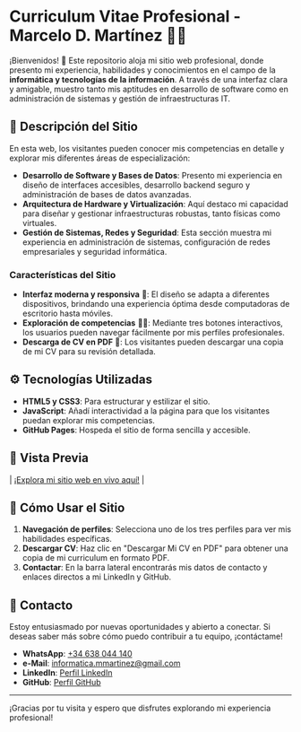 # Curriculum Vitae Profesional - Marcelo D. Martínez 👨‍💻

¡Bienvenidos! 🙌 Este repositorio aloja mi sitio web profesional, donde presento mi experiencia, habilidades y conocimientos en el campo de la **informática y tecnologías de la información**. A través de una interfaz clara y amigable, muestro tanto mis aptitudes en desarrollo de software como en administración de sistemas y gestión de infraestructuras IT.

## 🌟 Descripción del Sitio

En esta web, los visitantes pueden conocer mis competencias en detalle y explorar mis diferentes áreas de especialización:

- **Desarrollo de Software y Bases de Datos**: Presento mi experiencia en diseño de interfaces accesibles, desarrollo backend seguro y administración de bases de datos avanzadas.
- **Arquitectura de Hardware y Virtualización**: Aquí destaco mi capacidad para diseñar y gestionar infraestructuras robustas, tanto físicas como virtuales.
- **Gestión de Sistemas, Redes y Seguridad**: Esta sección muestra mi experiencia en administración de sistemas, configuración de redes empresariales y seguridad informática.

### Características del Sitio

- **Interfaz moderna y responsiva** 📱: El diseño se adapta a diferentes dispositivos, brindando una experiencia óptima desde computadoras de escritorio hasta móviles.
- **Exploración de competencias** 🧑‍💻: Mediante tres botones interactivos, los usuarios pueden navegar fácilmente por mis perfiles profesionales.
- **Descarga de CV en PDF** 📄: Los visitantes pueden descargar una copia de mi CV para su revisión detallada.

## ⚙️ Tecnologías Utilizadas

- **HTML5 y CSS3**: Para estructurar y estilizar el sitio.
- **JavaScript**: Añadí interactividad a la página para que los visitantes puedan explorar mis competencias.
- **GitHub Pages**: Hospeda el sitio de forma sencilla y accesible.

## 👀 Vista Previa

| [¡Explora mi sitio web en vivo aquí!](https://informaticaMarceMartinez.github.io/) |

## 🚀 Cómo Usar el Sitio

1. **Navegación de perfiles**: Selecciona uno de los tres perfiles para ver mis habilidades específicas.
2. **Descargar CV**: Haz clic en "Descargar Mi CV en PDF" para obtener una copia de mi curriculum en formato PDF.
3. **Contactar**: En la barra lateral encontrarás mis datos de contacto y enlaces directos a mi LinkedIn y GitHub.

## 📩 Contacto

Estoy entusiasmado por nuevas oportunidades y abierto a conectar. Si deseas saber más sobre cómo puedo contribuir a tu equipo, ¡contáctame!

- **WhatsApp**: [+34 638 044 140](https://wa.me/34638044140)
- **e-Mail**: [informatica.mmartinez@gmail.com](mailto:informatica.mmartinez@gmail.com)
- **LinkedIn**: [Perfil LinkedIn](https://www.linkedin.com/in/analistamarcelodensimartinez/)
- **GitHub**: [Perfil GitHub](https://github.com/informaticaMarceMartinez)

---

¡Gracias por tu visita y espero que disfrutes explorando mi experiencia profesional!

